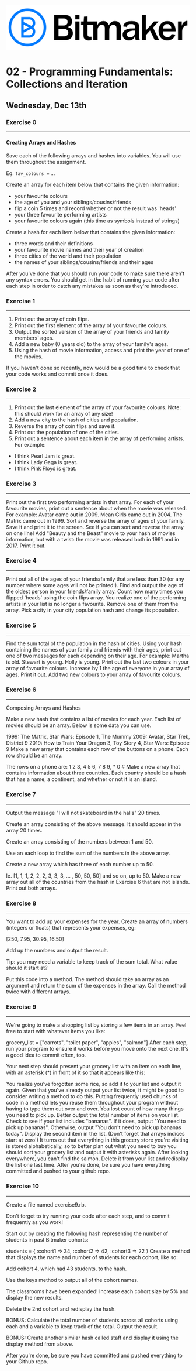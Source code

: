 ![Bitmaker](https://github.com/johncarlolopez/bitmaker-reference/blob/master/bitmakerlogo.svg)
# 02 - Programming Fundamentals: Collections and Iteration
## Wednesday, Dec 13th

### Exercise 0
___
#### Creating Arrays and Hashes

Save each of the following arrays and hashes into variables. You will use them throughout the assignment.

Eg. ``` fav_colours = ``` ...

Create an array for each item below that contains the given information:

* your favourite colours
* the age of you and your siblings/cousins/friends
* flip a coin 5 times and record whether or not the result was 'heads'
* your three favourite performing artists
* your favourite colours again (this time as symbols instead of strings)

Create a hash for each item below that contains the given information:

* three words and their definitions
* your favourite movie names and their year of creation
* three cities of the world and their population
* the names of your siblings/cousins/friends and their ages

After you've done that you should run your code to make sure there aren't any syntax errors. You should get in the habit of running your code after each step in order to catch any mistakes as soon as they're introduced.


### Exercise 1
___
1. Print out the array of coin flips.
2. Print out the first element of the array of your favourite colours.
3. Output the sorted version of the array of your friends and family members' ages.
4. Add a new baby (0 years old) to the array of your family's ages.
5. Using the hash of movie information, access and print the year of one of the movies.

If you haven't done so recently, now would be a good time to check that your code works and commit once it does.


### Exercise 2
___
1. Print out the last element of the array of your favourite colours.
Note: this should work for an array of any size!
2. Add a new city to the hash of cities and population.
3. Reverse the array of coin flips and save it.
4. Print out the population of one of the cities.
5. Print out a sentence about each item in the array of performing artists. For example:
  * I think Pearl Jam is great.
  * I think Lady Gaga is great.
  * I think Pink Floyd is great.


### Exercise 3
___
Print out the first two performing artists in that array.
For each of your favourite movies, print out a sentence about when the movie was released. For example:
Avatar came out in 2009.
Mean Girls came out in 2004.
The Matrix came out in 1999.
Sort and reverse the array of ages of your family. Save it and print it to the screen.
See if you can sort and reverse the array on one line!
Add "Beauty and the Beast" movie to your hash of movies information, but with a twist: the movie was released both in 1991 and in 2017. Print it out.


### Exercise 4
___
Print out all of the ages of your friends/family that are less than 30 (or any number where some ages will not be printed!).
Find and output the age of the oldest person in your friends/family array.
Count how many times you flipped 'heads' using the coin flips array.
You realize one of the performing artists in your list is no longer a favourite. Remove one of them from the array.
Pick a city in your city population hash and change its population.

### Exercise 5
___
Find the sum total of the population in the hash of cities.
Using your hash containing the names of your family and friends with their ages, print out one of two messages for each depending on their age. For example:
Martha is old.
Stewart is young.
Holly is young.
Print out the last two colours in your array of favourite colours.
Increase by 1 the age of everyone in your array of ages. Print it out.
Add two new colours to your array of favourite colours.


### Exercise 6
___
Composing Arrays and Hashes

Make a new hash that contains a list of movies for each year. Each list of movies should be an array. Below is some data you can use.

1999: The Matrix, Star Wars: Episode 1, The Mummy
2009: Avatar, Star Trek, District 9
2019: How to Train Your Dragon 3, Toy Story 4, Star Wars: Episode 9
Make a new array that contains each row of the buttons on a phone. Each row should be an array.

The rows on a phone are: 1 2 3, 4 5 6, 7 8 9, * 0 #
Make a new array that contains information about three countries. Each country should be a hash that has a name, a continent, and whether or not it is an island.


### Exercise 7
___
Output the message "I will not skateboard in the halls" 20 times.

Create an array consisting of the above message. It should appear in the array 20 times.

Create an array consisting of the numbers between 1 and 50.

Use an each loop to find the sum of the numbers in the above array.

Create a new array which has three of each number up to 50.

Ie. [1, 1, 1, 2, 2, 2, 3, 3, 3, ... , 50, 50, 50] and so on, up to 50.
Make a new array out all of the countries from the hash in Exercise 6 that are not islands. Print out both arrays.


### Exercise 8
___
You want to add up your expenses for the year. Create an array of numbers (integers or floats) that represents your expenses, eg:

[250, 7.95, 30.95, 16.50]

Add up the numbers and output the result.

Tip: you may need a variable to keep track of the sum total. What value should it start at?

Put this code into a method. The method should take an array as an argument and return the sum of the expenses in the array. Call the method twice with different arrays.


### Exercise 9
___
We're going to make a shopping list by storing a few items in an array. Feel free to start with whatever items you like:

grocery_list = ["carrots", "toilet paper", "apples", "salmon"]
After each step, run your program to ensure it works before you move onto the next one. It's a good idea to commit often, too.

Your next step should present your grocery list with an item on each line, with an asterisk (\*) in front of it so that it appears like this:


You realize you've forgotten some rice, so add it to your list and output it again. Given that you've already output your list twice, it might be good to consider writing a method to do this. Putting frequently used chunks of code in a method lets you reuse them throughout your program without having to type them out over and over.
You lost count of how many things you need to pick up. Better output the total number of items on your list.
Check to see if your list includes "bananas". If it does, output "You need to pick up bananas". Otherwise, output "You don't need to pick up bananas today".
Display the second item in the list. (Don't forget that arrays indices start at zero!)
It turns out that everything in this grocery store you're visiting is stored alphabetically, so to better plan out what you need to buy you should sort your grocery list and output it with asterisks again.
After looking everywhere, you can't find the salmon. Delete it from your list and redisplay the list one last time.
After you're done, be sure you have everything committed and pushed to your github repo.


### Exercise 10
___
Create a file named exercise9.rb.

Don't forget to try running your code after each step, and to commit frequently as you work!

Start out by creating the following hash representing the number of students in past Bitmaker cohorts:

students = {
  :cohort1 => 34,
  :cohort2 => 42,
  :cohort3 => 22
}
Create a method that displays the name and number of students for each cohort, like so:



Add cohort 4, which had 43 students, to the hash.

Use the keys method to output all of the cohort names.

The classrooms have been expanded! Increase each cohort size by 5% and display the new results.

Delete the 2nd cohort and redisplay the hash.

BONUS: Calculate the total number of students across all cohorts using each and a variable to keep track of the total. Output the result.

BONUS: Create another similar hash called staff and display it using the display method from above.

After you're done, be sure you have committed and pushed everything to your Github repo.
